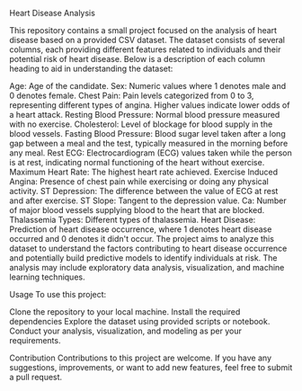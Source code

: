 Heart Disease Analysis

This repository contains a small project focused on the analysis of heart disease based on a provided CSV dataset. The dataset consists of several columns, each providing different features related to individuals and their potential risk of heart disease. Below is a description of each column heading to aid in understanding the dataset:

Age: Age of the candidate.
Sex: Numeric values where 1 denotes male and 0 denotes female.
Chest Pain: Pain levels categorized from 0 to 3, representing different types of angina. Higher values indicate lower odds of a heart attack.
Resting Blood Pressure: Normal blood pressure measured with no exercise.
Cholesterol: Level of blockage for blood supply in the blood vessels.
Fasting Blood Pressure: Blood sugar level taken after a long gap between a meal and the test, typically measured in the morning before any meal.
Rest ECG: Electrocardiogram (ECG) values taken while the person is at rest, indicating normal functioning of the heart without exercise.
Maximum Heart Rate: The highest heart rate achieved.
Exercise Induced Angina: Presence of chest pain while exercising or doing any physical activity.
ST Depression: The difference between the value of ECG at rest and after exercise.
ST Slope: Tangent to the depression value.
Ca: Number of major blood vessels supplying blood to the heart that are blocked.
Thalassemia Types: Different types of thalassemia.
Heart Disease: Prediction of heart disease occurrence, where 1 denotes heart disease occurred and 0 denotes it didn't occur.
The project aims to analyze this dataset to understand the factors contributing to heart disease occurrence and potentially build predictive models to identify individuals at risk. The analysis may include exploratory data analysis, visualization, and machine learning techniques.

Usage
To use this project:

Clone the repository to your local machine.
Install the required dependencies
Explore the dataset using provided scripts or notebook.
Conduct your analysis, visualization, and modeling as per your requirements.


Contribution
Contributions to this project are welcome. If you have any suggestions, improvements, or want to add new features, feel free to submit a pull request.
